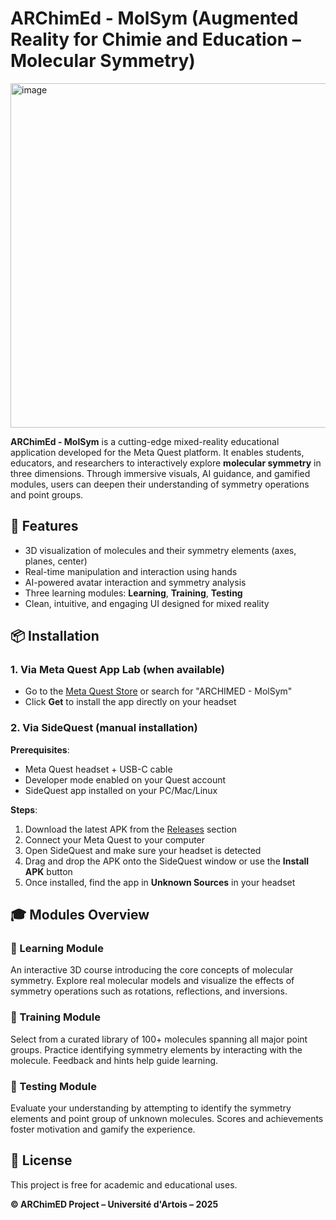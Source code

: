 # ARChimEd - MolSym (Augmented Reality  for Chimie and Education – Molecular Symmetry)
<img width="551" alt="image" src="https://github.com/user-attachments/assets/92bbee64-f221-4a7f-b24a-5d6c4a380d9d" />

**ARChimEd - MolSym** is a cutting-edge mixed-reality educational application developed for the Meta Quest platform. It enables students, educators, and researchers to interactively explore **molecular symmetry** in three dimensions. Through immersive visuals, AI guidance, and gamified modules, users can deepen their understanding of symmetry operations and point groups.

## 🚀 Features

* 3D visualization of molecules and their symmetry elements (axes, planes, center)
* Real-time manipulation and interaction using hands
* AI-powered avatar interaction and symmetry analysis
* Three learning modules: **Learning**, **Training**, **Testing**
* Clean, intuitive, and engaging UI designed for mixed reality


## 📦 Installation

### 1. Via Meta Quest App Lab (when available)

* Go to the [Meta Quest Store](https://www.meta.com/experiences/) or search for "ARCHIMED - MolSym"
* Click **Get** to install the app directly on your headset

### 2. Via SideQuest (manual installation)

**Prerequisites**:

* Meta Quest headset + USB-C cable
* Developer mode enabled on your Quest account
* SideQuest app installed on your PC/Mac/Linux

**Steps**:

1. Download the latest APK from the [Releases](https://github.com/username/ARCHIMED-MolSym/releases) section
2. Connect your Meta Quest to your computer
3. Open SideQuest and make sure your headset is detected
4. Drag and drop the APK onto the SideQuest window or use the **Install APK** button
5. Once installed, find the app in **Unknown Sources** in your headset


## 🎓 Modules Overview

### 📘 Learning Module

An interactive 3D course introducing the core concepts of molecular symmetry. Explore real molecular models and visualize the effects of symmetry operations such as rotations, reflections, and inversions.

### 🧪 Training Module

Select from a curated library of 100+ molecules spanning all major point groups. Practice identifying symmetry elements by interacting with the molecule. Feedback and hints help guide learning.

### 🧠 Testing Module

Evaluate your understanding by attempting to identify the symmetry elements and point group of unknown molecules. Scores and achievements foster motivation and gamify the experience.


## 🧪 License

This project is free for academic and educational uses. 


**© ARChimED Project – Université d'Artois – 2025**
